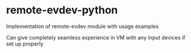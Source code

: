 # remote-evdev-python
Implementation of remote-evdev module with usage examples

Can give completely seamless experience in VM with any input devices if set up properly
